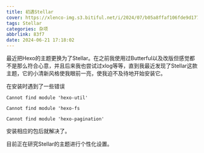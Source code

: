 ```yaml
---
title: 初遇Stellar
cover: https://xlenco-img.s3.bitiful.net/i/2024/07/b05a8ffaf106fde9d177510e86838591.webp
tags: Stellar
categories: 杂项
abbrlink: 83f7
date: 2024-06-21 17:18:02
---
```

最近把Hexo的主题更换为了Stellar。在之前我使用过Butterful以及改版但感觉都不是那么符合心意，并且后来我也尝试过xlog等等，直到我最近发现了Stellar这款主题，它的小清新风格使我眼前一亮，使我迫不及待地开始安装它。

在安装时遇到了一些错误

```
Cannot find module 'hexo-util' 

Cannot find module 'hexo-fs 

Cannot find module 'hexo-pagination' 
```

安装相应的包后就解决了。

目前正在研究Stellar的主题进行个性化设置。



